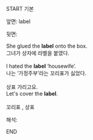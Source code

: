 START
기본

앞면:
label


뒷면:
<div>She glued the <strong>label</strong> onto the box.</div><div><div>그녀가 상자에 라벨을 붙였다.<br><br><div>I hated the <strong>label</strong> ‘housewife’. </div><div><div>나는 ‘가정주부’라는 꼬리표가 싫었다.<br><br><div><div>상표 가리고요.</div></div><div><div>Let's cover the <strong>label</strong>. <br></div></div><br>꼬리표 , 상표</div></div></div></div>


해석:

END